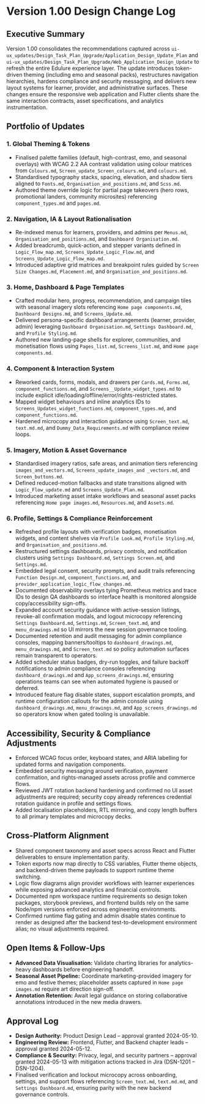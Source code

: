 # Version 1.00 Design Change Log

## Executive Summary
Version 1.00 consolidates the recommendations captured across `ui-ux_updates/Design_Task_Plan_Upgrade/Application_Design_Update_Plan` and `ui-ux_updates/Design_Task_Plan_Upgrade/Web_Application_Design_Update` to refresh the entire Edulure experience layer. The update introduces token-driven theming (including emo and seasonal packs), restructures navigation hierarchies, hardens compliance and security messaging, and delivers new layout systems for learner, provider, and administrative surfaces. These changes ensure the responsive web application and Flutter clients share the same interaction contracts, asset specifications, and analytics instrumentation.

## Portfolio of Updates
### 1. Global Theming & Tokens
- Finalised palette families (default, high-contrast, emo, and seasonal overlays) with WCAG 2.2 AA contrast validation using colour matrices from `Colours.md`, `Screen_update_Screen_colours.md`, and `colours.md`.
- Standardised typography stacks, spacing, elevation, and shadow tiers aligned to `Fonts.md`, `Organisation_and_positions.md`, and `Scss.md`.
- Authored theme override logic for partial page takeovers (hero rows, promotional landers, community microsites) referencing `component_types.md` and `pages.md`.

### 2. Navigation, IA & Layout Rationalisation
- Re-indexed menus for learners, providers, and admins per `Menus.md`, `Organisation_and_positions.md`, and `Dashboard Organisation.md`.
- Added breadcrumb, quick-action, and stepper variants defined in `Logic_Flow_map.md`, `Screens_Update_Logic_Flow.md`, and `Screens_Update_Logic_Flow_map.md`.
- Introduced adaptive grid matrices and breakpoint rules guided by `Screen Size Changes.md`, `Placement.md`, and `Organisation_and_positions.md`.

### 3. Home, Dashboard & Page Templates
- Crafted modular hero, progress, recommendation, and campaign tiles with seasonal imagery slots referencing `Home page components.md`, `Dashboard Designs.md`, and `Screens_Update.md`.
- Delivered persona-specific dashboard arrangements (learner, provider, admin) leveraging `Dashboard Organisation.md`, `Settings Dashboard.md`, and `Profile Styling.md`.
- Authored new landing-page shells for explorer, communities, and monetisation flows using `Pages_list.md`, `Screens_list.md`, and `Home page components.md`.

### 4. Component & Interaction System
- Reworked cards, forms, modals, and drawers per `Cards.md`, `Forms.md`, `component_functions.md`, and `Screens__Update_widget_types.md` to include explicit idle/loading/offline/error/rights-restricted states.
- Mapped widget behaviours and inline analytics IDs to `Screens_Updates_widget_functions.md`, `component_types.md`, and `component_functions.md`.
- Hardened microcopy and interaction guidance using `Screen_text.md`, `text.md.md`, and `Dummy_Data_Requirements.md` with compliance review loops.

### 5. Imagery, Motion & Asset Governance
- Standardised imagery ratios, safe areas, and animation tiers referencing `images_and_vectors.md`, `Screens_update_images_and _vectors.md`, and `Screen_buttons.md`.
- Defined reduced-motion fallbacks and state transitions aligned with `Logic_Flow_update.md` and `Screens_Update_Plan.md`.
- Introduced marketing asset intake workflows and seasonal asset packs referencing `Home page images.md`, `Resources.md`, and `Assets.md`.

### 6. Profile, Settings & Compliance Reinforcement
- Refreshed profile layouts with verification badges, monetisation widgets, and content shelves via `Profile Look.md`, `Profile Styling.md`, and `Organisation_and_positions.md`.
- Restructured settings dashboards, privacy controls, and notification clusters using `Settings Dashboard.md`, `Settings Screen.md`, and `Settings.md`.
- Embedded legal consent, security prompts, and audit trails referencing `Function Design.md`, `component_functions.md`, and `provider_application_logic_flow_changes.md`.
- Documented observability overlays tying Prometheus metrics and trace IDs to design QA dashboards so interface health is monitored alongside copy/accessibility sign-offs.
- Expanded account security guidance with active-session listings, revoke-all confirmation modals, and logout microcopy referencing `Settings Dashboard.md`, `Settings.md`, `Screen_text.md`, and `menu_drawings.md` so UI mirrors the new session governance tooling.
- Documented retention and audit messaging for admin compliance consoles, mapping banners/tooltips to `dashboard_drawings.md`, `menu_drawings.md`, and `Screen_text.md` so policy automation surfaces remain transparent to operators.
- Added scheduler status badges, dry-run toggles, and failure backoff notifications to admin compliance consoles referencing `dashboard_drawings.md` and `App_screens_drawings.md`, ensuring operations teams can see when automated hygiene is paused or deferred.
- Introduced feature flag disable states, support escalation prompts, and runtime configuration callouts for the admin console using `dashboard_drawings.md`, `menu_drawings.md`, and `App_screens_drawings.md` so operators know when gated tooling is unavailable.

## Accessibility, Security & Compliance Adjustments
- Enforced WCAG focus order, keyboard states, and ARIA labelling for updated forms and navigation components.
- Embedded security messaging around verification, payment confirmation, and rights-managed assets across profile and commerce flows.
- Reviewed JWT rotation backend hardening and confirmed no UI asset adjustments are required; security copy already references credential rotation guidance in profile and settings flows.
- Added localisation placeholders, RTL mirroring, and copy length buffers to all primary templates and microcopy decks.

## Cross-Platform Alignment
- Shared component taxonomy and asset specs across React and Flutter deliverables to ensure implementation parity.
- Token exports now map directly to CSS variables, Flutter theme objects, and backend-driven theme payloads to support runtime theme switching.
- Logic flow diagrams align provider workflows with learner experiences while exposing advanced analytics and financial controls.
- Documented npm workspace runtime requirements so design token packages, storybook previews, and frontend builds rely on the same Node/npm versions enforced across engineering environments.
- Confirmed runtime flag gating and admin disable states continue to render as designed after the backend test-to-development environment alias; no visual adjustments required.

## Open Items & Follow-Ups
- **Advanced Data Visualisation:** Validate charting libraries for analytics-heavy dashboards before engineering handoff.
- **Seasonal Asset Pipeline:** Coordinate marketing-provided imagery for emo and festive themes; placeholder assets captured in `Home page images.md` require art direction sign-off.
- **Annotation Retention:** Await legal guidance on storing collaborative annotations introduced in the new media drawers.

## Approval Log
- **Design Authority:** Product Design Lead – approval granted 2024-05-10.
- **Engineering Review:** Frontend, Flutter, and Backend chapter leads – approval granted 2024-05-12.
- **Compliance & Security:** Privacy, legal, and security partners – approval granted 2024-05-13 with mitigation actions tracked in Jira (DSN-1201 – DSN-1204).
- Finalised verification and lockout microcopy across onboarding, settings, and support flows referencing `Screen_text.md`, `text.md.md`, and `Settings Dashboard.md`, ensuring parity with the new backend governance controls.
